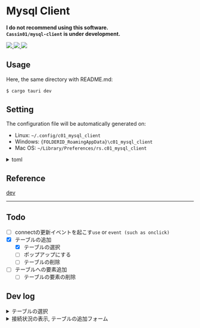 # Mysql Client

**I do not recommend using this software.**  
**`Cassin01/mysql-client` is under development.**

<!-- ref https://github.com/DenverCoder1/custom-icon-badges -->
<a href="https://tauri.app">
<img src="https://custom-icon-badges.demolab.com/badge/tauri-blue.svg?logo=tauri&logoColor=yellow">
</a>
<a href="https://yew.rs">
<img src="https://custom-icon-badges.demolab.com/badge/yew-brightgreen.svg?logo=yew&logoColor=white">
</a>
<a href="https://getbootstrap.com">
<img src="https://custom-icon-badges.demolab.com/badge/bootstrap-purple.svg?logo=bootstrap&logoColor=white">
</a>

## Usage

Here, the same directory with README.md:

```sh
$ cargo tauri dev
```

## Setting

The configuration file will be automatically generated on:

- Linux: `~/.config/c01_mysql_client`
- Windows: `{FOLDERID_RoamingAppData}\c01_mysql_client`
- Mac OS: `~/Library/Preferences/rs.c01_mysql_client`

<details>
<summary>toml</summary>

```toml
user = 'user name'       # e.g. 'root'
pass = 'password'
dbname = 'database name' # e.g. 'my_schema'
protocol = 'protocol'    # e.g. 'localhost:3306'
dbms = 'mysql'           # e.g. 'mysql'
```

</details>


## Reference
[dev](https://dev.to/stevepryde/create-a-desktop-app-in-rust-using-tauri-and-yew-2bhe)

---

## Todo

- [ ] connectの更新イベントを起こす`use` or `event (such as onclick)`
- [x] テーブルの追加
    - [x] テーブルの選択
    - [ ] ポップアップにする
    - [ ] テーブルの削除
- [ ] テーブルへの要素追加
    - [ ] テーブルの要素の削除

## Dev log

<details>
    <summary>テーブルの選択</summary>
<img src="https://github.com/Cassin01/mysql-client/blob/ee2744d13034dd6e7c41a4a85a9f23f160afe1a8/asset/02.png" width="400">
</details>

<details>
    <summary>接続状況の表示, テーブルの追加フォーム</summary>
<img src="https://github.com/Cassin01/mysql-client/blob/a4b29bd9bf0a8018b6a7fbb25ddf8ce66f0f2fc2/asset/01.png" width="400">
</details>
